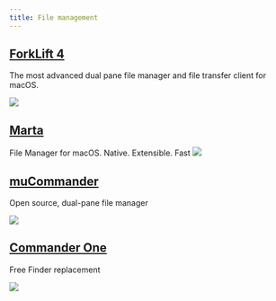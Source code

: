 ```yaml
---
title: File management
---
```


## [ForkLift 4](https://binarynights.com/)

The most advanced dual pane file manager and file transfer client for macOS.

![](https://binarynights.com/images/main.png)

## [Marta](https://marta.sh/)

File Manager for macOS. Native. Extensible. Fast
![](https://marta.sh/images/marta.png)

## [muCommander](https://www.mucommander.com/)

Open source, dual-pane file manager

![](https://www.mucommander.com/images/muCommander.png)

## [Commander One](https://mac.eltima.com/file-manager.html)

Free Finder replacement

![](https://mac.eltima.com/images/upload/products/commander/screens/file-manager/1-index-head@2x.png)
